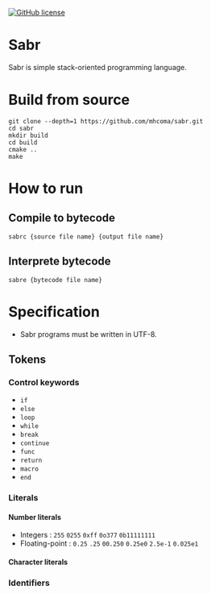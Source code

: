 [![GitHub license](https://img.shields.io/github/license/mhcoma/sabr?style=for-the-badge)](https://github.com/mhcoma/sabr/blob/main/LICENSE)

# Sabr
Sabr is simple stack-oriented programming language.

# Build from source
```
git clone --depth=1 https://github.com/mhcoma/sabr.git
cd sabr
mkdir build
cd build
cmake ..
make
```

# How to run
## Compile to bytecode
```
sabrc {source file name} {output file name}
```
## Interprete bytecode
```
sabre {bytecode file name}
```

# Specification
+ Sabr programs must be written in UTF-8.

## Tokens
### Control keywords
* `if`
* `else`
* `loop`
* `while`
* `break`
* `continue`
* `func`
* `return`
* `macro`
* `end`
### Literals
#### Number literals
* Integers : `255` `0255` `0xff` `0o377` `0b11111111`
* Floating-point : `0.25` `.25` `00.250` `0.25e0` `2.5e-1` `0.025e1`
#### Character literals

### Identifiers
